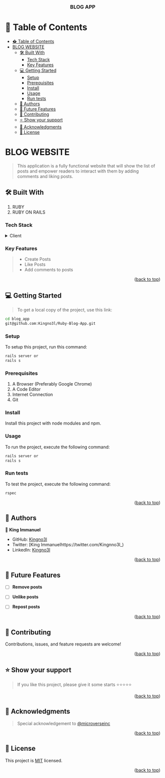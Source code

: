 <a name="readme-top"></a>

<div align="center">

<!-- MAIN HEADING -->

  <h3><b>BLOG APP</b></h3>

</div>

<!-- TABLE OF CONTENTS -->

# 📗 Table of Contents

- [� Table of Contents](#-table-of-contents)
- [BLOG WEBSITE ](#blog-website-)
  - [🛠 Built With ](#-built-with-)
    - [Tech Stack ](#tech-stack-)
    - [Key Features ](#key-features-)
  - [💻 Getting Started ](#-getting-started-)
    - [Setup](#setup)
    - [Prerequisites](#prerequisites)
    - [Install](#install)
    - [Usage](#usage)
    - [Run tests](#run-tests)
  - [👥 Authors ](#-authors-)
  - [🔭 Future Features ](#-future-features-)
  - [🤝 Contributing ](#-contributing-)
  - [⭐️ Show your support ](#️-show-your-support-)
  - [🙏 Acknowledgments ](#-acknowledgments-)
  - [📝 License ](#-license-)

<!-- INTRO -->

# BLOG WEBSITE <a name="about-project"></a>

> This application is a fully functional website that will show the list of posts and empower readers to interact with them by adding comments and liking posts.
## 🛠 Built With <a name="built-with"></a>

1. RUBY
2. RUBY ON RAILS

### Tech Stack <a name="tech-stack"></a>

<details>
  <summary>Client</summary>
  <ul>
    <li><a href="https://ruby.org/">RUBY</a></li>
    <li><a href="https://ror.org/">RAILS</a></li>
  </ul>
</details>

<!-- Features -->

### Key Features <a name="key-features"></a>

> - Create Posts
> - Like Posts
> - Add comments to posts
  

<p align="right">(<a href="#readme-top">back to top</a>)</p>

<!-- GETTING STARTED -->

## 💻 Getting Started <a name="getting-started"></a>

> To get a local copy of the project, use this link:

```sh
cd blog_app
git@github.com:Kingno3l/Ruby-Blog-App.git
```

<!-- SETUP -->

### Setup

To setup this project, run this command:

```sh
rails server or 
rails s
```

### Prerequisites

1. A Browser (Preferably Google Chrome)
2. A Code Editor
3. Internet Connection
4. Git

<!-- INSTALL -->

### Install

Install this project with node modules and npm.

### Usage

To run the project, execute the following command:

```sh
rails server or 
rails s
```

### Run tests

To test the project, execute the following command:

```sh
rspec
```

<!-- ## 🚀 Live Demo <a name="live-demo"></a> -->

<!-- - [Live Demo Link]() -->

<p align="right">(<a href="#readme-top">back to top</a>)</p>

<!-- AUTHORS -->

## 👥 Authors <a name="authors"></a>

👤 **King Immanuel**

- GitHub: [Kingno3l](https://github.com/Kingno3l)
- Twitter: [King Immanuelhttps://twitter.com/Kingnno3l_)
- LinkedIn: [Kingno3l](https://www.linkedin.com/in/Kingno3l)


<p align="right">(<a href="#readme-top">back to top</a>)</p>

## 🔭 Future Features <a name="future-features"></a>

- [ ] **Remove posts**
- [ ] **Unlike posts**
- [ ] **Repost posts**


<p align="right">(<a href="#readme-top">back to top</a>)</p>

<!-- CONTRIBUTION -->

## 🤝 Contributing <a name="contributing"></a>

Contributions, issues, and feature requests are welcome!

<p align="right">(<a href="#readme-top">back to top</a>)</p>

<!--SUPPORT -->

## ⭐️ Show your support <a name="support"></a>

> If you like this project, please give it some starts ⭐️⭐️⭐️⭐️⭐️

<p align="right">(<a href="#readme-top">back to top</a>)</p>

<!-- ACKNOWLEDGEMENTS -->

## 🙏 Acknowledgments <a name="acknowledgements"></a>

> Special acknowledgement to [@microverseinc](https://github.com/microverseinc)

<p align="right">(<a href="#readme-top">back to top</a>)</p>

<!-- LICENSE -->

## 📝 License <a name="license"></a>

This project is [MIT](/LICENSE) licensed.

<p align="right">(<a href="#readme-top">back to top</a>)</p>